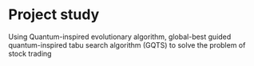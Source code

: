 # Project study
Using Quantum-inspired  evolutionary algorithm,  global-best guided quantum-inspired tabu search algorithm (GQTS) to solve the problem of stock trading
